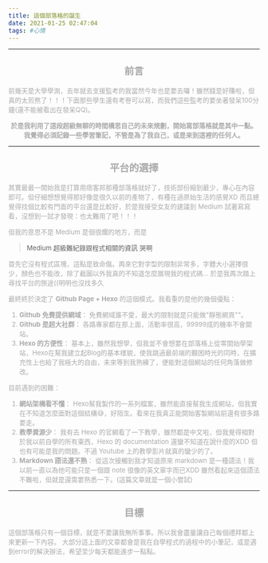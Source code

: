 ```yaml
---
title: 這個部落格的誕生
date: 2021-01-25 02:47:04
tags: #心情
---
```

___

<font size="2" color="#aaa">

## <center>前言</center> ##
前幾天是大學學測，去年就去支援監考的我當然今年也是要去囉！雖然錢是好賺啦，但真的太煎熬了！！！下面那些學生還有考卷可以寫，而我們這些監考的要坐著發呆100分鐘(還不能被看出在發呆QQ)。

**<center>於是我利用了這段超級無聊的時間構思自己的未來規劃，開始寫部落格就是其中一點。
我覺得必須記錄一些學習筆記，不管是為了我自己，或是來到這裡的任何人。</center>**

---

## <center>平台的選擇</center> ##
其實最最一開始我是打算用痞客邦那種部落格就好了，技術部份縮到最少，專心在內容即可。但仔細想想覺得那好像是很久以前的產物了，有種在過原始生活的感覺XD 而且總覺得找個比較有門面的平台還是比較好，於是我接受女友的建議到 Medium 試著寫寫看，沒想到一試才發現：也太難用了吧！！！ 

但我的意思不是 Medium 是個很爛的地方，而是
> Medium 超級難紀錄跟程式相關的資訊 哭啊

首先它沒有程式區塊，這點是致命傷。再來它對字型的限制非常多，字體大小選擇很少，顏色也不能改，除了截圖以外我真的不知道怎麼展現我的程式碼... 於是我再次踏上尋找平台的旅途((明明也沒找多久

最終終於決定了 **Github Page + Hexo** 的這個模式。我看重的是他的幾個優點：
1. **Github 免費提供網域**：
免費網域誰不愛，最大的限制就是只能做"靜態網頁""。
2. **Github 是超大社群**：
各路專家都在那上面，活動率很高，99999成的機率不會關站。
3. **Hexo 的方便性**：
基本上，雖然我想學，但我並不會想要在部落格上從零開始學架站，Hexo在幫我建立起Blog的基本樣貌，使我跳過最前端的艱困時光的同時，在擴充性上也給了我極大的自由，未來等到我熟練了，便能對這個網站的任何角落做修改。

目前遇到的困難：
1. **網站架構看不懂**：
Hexo幫我製作的一系列檔案，雖然能直接幫我生成網站，但我實在不知道怎麼面對這個結構😅，好陌生。看來在我真正能開始客製網站前還有很多路要走。
2. **教學資源少**：
我有去 Hexo 的官網看了一下教學，雖然都是中文啦，但我覺得相對於我以前自學的所有東西，Hexo 的 documentation 還蠻不知道在說什麼的XDD 但也有可能是我的問題。不過 Youtube 上的教學影片就真的蠻少的了。
3. **Markdown 語法還不熟**：
從這次接觸到我才知道原來 markdown 是一種語法！我以前一直以為他可能只是一個跟 note 很像的英文單字而已XDD 雖然看起來這個語法不難啦，但就是還需要熟悉一下。(這篇文章就是一個小嘗試)


---
## <center>目標</center> ##
這個部落格只有一個目標，就是不要讓我無所事事。所以我會盡量讓自己每個禮拜都上來更新一下內容。
大部分這上面的文章都會是我在自學程式的過程中的小筆記，或是遇到error的解決辦法，希望至少每天都能進步一點點。